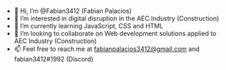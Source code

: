 - 👋 Hi, I’m @Fabian3412 (Fabian Palacios)
- 👀 I’m interested in digital disruption in the AEC Industry (Construction)
- 🌱 I’m currently learning JavaScript, CSS and HTML
- 💞️ I’m looking to collaborate on Web development solutions applied to AEC Industry (Construction)
- 📫 Feel free to reach me at fabianpalacios3412@gmail.com and fabian3412#1992 (Discord)
